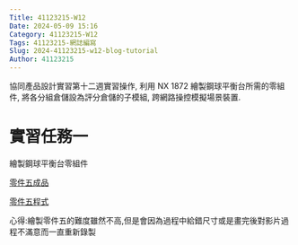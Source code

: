 ```yaml
---
Title: 41123215-W12
Date: 2024-05-09 15:16
Category: 41123215-W12
Tags: 41123215-網誌編寫
Slug: 2024-41123215-w12-blog-tutorial
Author: 41123215
---
```


協同產品設計實習第十二週實習操作, 利用 NX 1872 繪製鋼球平衡台所需的零組件, 將各分組倉儲設為評分倉儲的子模組, 跨網路操控模擬場景裝置.

# 實習任務一

繪製鋼球平衡台零組件

[零件五成品](https://raw.githubusercontent.com/YanNingxue/cd2024/main/%E8%9E%A2%E5%B9%95%E6%93%B7%E5%8F%96%E7%95%AB%E9%9D%A2%202024-05-16%20160052.png)

[零件五程式](https://e9a85ac4-04d5-4d00-a442-c7a5bcf51766-00-1rej1ipxxpz8.worf.replit.dev/downloads/%E9%9B%B6%E4%BB%B65.zip)

心得:繪製零件五的難度雖然不高,但是會因為過程中給錯尺寸或是畫完後對影片過程不滿意而一直重新錄製